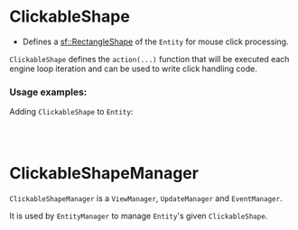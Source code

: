 # ClickableShape

- Defines a [sf::RectangleShape](https://www.sfml-dev.org/documentation/2.5.1/classsf_1_1RectangleShape.php) of the `Entity` for mouse click processing.

`ClickableShape` defines the `action(...)` function that will be executed each engine loop iteration and can be used to write click handling code.

### Usage examples:

Adding `ClickableShape` to `Entity`:

```C++
```

<br>

# ClickableShapeManager

`ClickableShapeManager` is a `ViewManager`, `UpdateManager` and `EventManager`.

It is used by `EntityManager` to manage `Entity`'s given `ClickableShape`.
